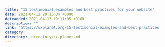 ```yaml
---
title: "15 testimonial examples and best practices for your website"
date: 2021-04-12 20:15:04 +0000
dateadded: 2021-04-13 09:11:05 +0100
description: ""
link: "https://uxplanet.org/15-testimonial-examples-and-best-practices-for-your-website-9f5dd3efab5a?source=rss----819cc2aaeee0---4"
category:
directory: _directory/ux-planet.md
---
```


